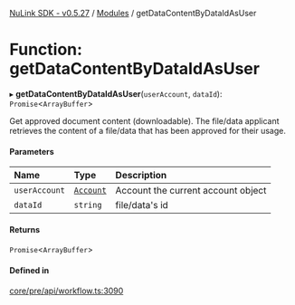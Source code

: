 [NuLink SDK - v0.5.27](../README.md) / [Modules](../modules.md) / getDataContentByDataIdAsUser

# Function: getDataContentByDataIdAsUser

▸ **getDataContentByDataIdAsUser**(`userAccount`, `dataId`): `Promise`<`ArrayBuffer`\>

Get approved document content (downloadable). The file/data applicant retrieves the content of a file/data that has been approved for their usage.

#### Parameters

| Name | Type | Description |
| :------ | :------ | :------ |
| `userAccount` | [`Account`](../classes/Account.md) | Account the current account object |
| `dataId` | `string` | file/data's id |

#### Returns

`Promise`<`ArrayBuffer`\>

#### Defined in

[core/pre/api/workflow.ts:3090](https://github.com/NuLink-network/nulink-sdk/blob/caaf0a6/src/core/pre/api/workflow.ts#L3090)

